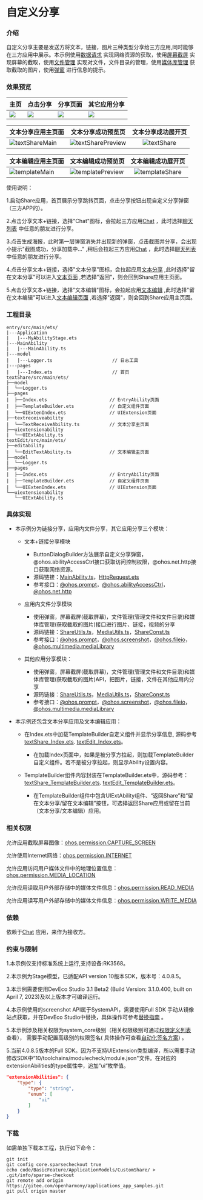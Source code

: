 # 自定义分享

### 介绍

自定义分享主要是发送方将文本，链接，图片三种类型分享给三方应用,同时能够在三方应用中展示。本示例使用[数据请求](https://gitee.com/openharmony/docs/blob/master/zh-cn/application-dev/reference/apis/js-apis-http.md)
实现网络资源的获取，使用[屏幕截屏](https://gitee.com/openharmony/docs/blob/master/zh-cn/application-dev/reference/apis/js-apis-screenshot.md)
实现屏幕的截取，使用[文件管理](https://gitee.com/openharmony/docs/blob/master/zh-cn/application-dev/reference/apis/js-apis-fileio.md)
实现对文件，文件目录的管理，使用[媒体库管理](https://gitee.com/openharmony/docs/blob/master/zh-cn/application-dev/reference/apis/js-apis-medialibrary.md)
获取截取的图片，使用[弹窗](https://gitee.com/openharmony/docs/blob/master/zh-cn/application-dev/reference/apis/js-apis-promptAction.md)
进行信息的提示。

### 效果预览

| 主页                               | 点击分享                                      | 分享页面                                      |其它应用分享|
|----------------------------------|-------------------------------------------|-------------------------------------------|--------------|
| ![](screenshots/shared/home.png) | ![](screenshots/shared/button_dialo.png) | ![](screenshots/shared/canvas_dialog.png) |![](screenshots/revieved/image_file.png)|

| 文本分享应用主页面 | 文本分享成功预览页 | 文本分享成功展开页 |
| ------------------------------------------------------------ | ------------------------------------------------------------ | :----------------------------------------------------------: |
| ![textShareMain](./screenshots/textShare/textShareMain.jpeg) | ![textSharePreview](./screenshots/textShare/textSharePreview.jpeg) | ![textShare](./screenshots/textShare/textShare.jpeg) |

| 文本编辑应用主页面 | 文本编辑成功预览页 | 文本编辑成功展开页 |
| ------------------------------------------------------------ | ------------------------------------------------------------ | :----------------------------------------------------------: |
| ![templateMain](./screenshots/textEdit/textEditMain.jpeg) | ![templatePreview](./screenshots/textEdit/textEditPreview.jpeg) | ![templateShare](./screenshots/textEdit/textEditShare.jpeg) |

使用说明：

1.启动Share应用，首页展示分享跳转页面，点击分享按钮出现自定义分享弹窗（三方APP的）。

2.点击分享文本+链接，选择"Chat"图标，会拉起三方应用[Chat](https://gitee.com/openharmony/applications_app_samples/tree/master/code/Solutions/IM/Chat)
，此时选择[聊天列表](entry/src/main/ets/pages/Index.ets)
中任意的朋友进行分享。

3.点击生成海报，此时第一层弹窗消失并出现新的弹窗，点击截图并分享，会出现小提示"截图成功，分享加载中..."
,稍后会拉起三方应用[Chat](https://gitee.com/openharmony/applications_app_samples/tree/master/code/Solutions/IM/Chat)
，此时选择[聊天列表](entry/src/main/ets/pages/Index.ets)
中任意的朋友进行分享。

4.点击分享文本+链接，选择"文本分享"图标，会拉起应用[文本分享](./textShare/)
,此时选择"留在文本分享"可以进入[文本页面](./textShare/src/main/ets/textreceiveability/TextReceiveAbility.ts)
,若选择"返回"，则会回到Share应用主页面。

5.点击分享文本+链接，选择"文本编辑"图标，会拉起应用[文本编辑](./textEdit/)
,此时选择"留在文本编辑"可以进入[文本编辑页面](./textEdit/src/main/ets/editability/EditTextAbility.ts)
,若选择"返回"，则会回到Share应用主页面。

### 工程目录
```
entry/src/main/ets/
|---Application
|   |---MyAbilityStage.ets                   
|---MainAbility
|   |---MainAbility.ts                   
|---model
|   |---Logger.ts                      // 日志工具
|---pages
|   |---Index.ets                      // 首页
textShare/src/main/ets/
├──model
|  └──Logger.ts
├──pages
|  ├──Index.ets                       // EntryAbility页面
|  ├──TemplateBuilder.ets             // 自定义组件页面
|  └──UIExtenIndex.ets                // UIExtension页面
├──textreceiveability
|  └──TextReceiveAbility.ts           // 文本分享主页面
├──uiextensionability
|  └──UIExtAbility.ts 
textEdit/src/main/ets/
├──editability
|  └──EditTextAbility.ts              // 文本编辑主页面
├──model
|  └──Logger.ts
├──pages
|  ├──Index.ets                       // EntryAbility页面
|  ├──TemplateBuilder.ets             // 自定义组件页面
|  └──UIExtenIndex.ets                // UIExtension页面
└──uiextensionability
   └──UIExtAbility.ts 
```

### 具体实现

* 本示例分为链接分享，应用内文件分享，其它应用分享三个模块： 
  * 文本+链接分享模块
    * ButtonDialogBuilder方法展示自定义分享弹窗，@ohos.abilityAccessCtrl接口获取访问控制权限，@ohos.net.http接口获取网络资源。
    * 源码链接：[MainAbility.ts](entry/src/main/ets/MainAbility/MainAbility.ts)，[HttpRequest.ets](ShareComponent/src/main/ets/net/HttpRequest.ets)
    * 参考接口：[@ohos.prompt](https://gitee.com/openharmony/docs/blob/master/zh-cn/application-dev/reference/apis/js-apis-promptAction.md)，[@ohos.abilityAccessCtrl](https://gitee.com/openharmony/docs/blob/master/zh-cn/application-dev/reference/apis/js-apis-abilityAccessCtrl.md)，[@ohos.net.http](https://gitee.com/openharmony/docs/blob/master/zh-cn/application-dev/reference/apis/js-apis-http.md)
  
  * 应用内文件分享模块
    * 使用弹窗，屏幕截屏(截取屏幕)，文件管理(管理文件和文件目录)和媒体库管理(获取截取的图片)接口进行图片、链接，视频的分享
    * 源码链接：[ShareUtils.ts](ShareComponent/src/main/ets/feature/ShareUtils.ts)，[MediaUtils.ts](ShareComponent/src/main/ets/feature/MediaUtils.ts)，[ShareConst.ts](ShareComponent/src/main/ets/util/ShareConst.ts)
    * 参考接口：[@ohos.prompt](https://gitee.com/openharmony/docs/blob/master/zh-cn/application-dev/reference/apis/js-apis-promptAction.md)，[@ohos.screenshot](https://gitee.com/openharmony/docs/blob/master/zh-cn/application-dev/reference/apis/js-apis-screenshot.md)，[@ohos.fileio](https://gitee.com/openharmony/docs/blob/master/zh-cn/application-dev/reference/apis/js-apis-fileio.md)，[@ohos.multimedia.mediaLibrary](https://gitee.com/openharmony/docs/blob/master/zh-cn/application-dev/reference/apis/js-apis-medialibrary.md)

  * 其他应用分享模块：
    * 使用弹窗，屏幕截屏(截取屏幕)，文件管理(管理文件和文件目录)和媒体库管理(获取截取的图片)API，把图片，链接，文件在其他应用内分享
    * 源码链接：[ShareUtils.ts](ShareComponent/src/main/ets/feature/ShareUtils.ts)，[MediaUtils.ts](ShareComponent/src/main/ets/feature/MediaUtils.ts)，[ShareConst.ts](ShareComponent/src/main/ets/util/ShareConst.ts)
    * 参考接口：[@ohos.prompt](https://gitee.com/openharmony/docs/blob/master/zh-cn/application-dev/reference/apis/js-apis-promptAction.md)，[@ohos.screenshot](https://gitee.com/openharmony/docs/blob/master/zh-cn/application-dev/reference/apis/js-apis-screenshot.md)，[@ohos.fileio](https://gitee.com/openharmony/docs/blob/master/zh-cn/application-dev/reference/apis/js-apis-fileio.md)，[@ohos.multimedia.mediaLibrary](https://gitee.com/openharmony/docs/blob/master/zh-cn/application-dev/reference/apis/js-apis-medialibrary.md)

* 本示例还包含文本分享应用及文本编辑应用：
  * 在Index.ets中加载TemplateBuilder自定义组件并显示分享信息,  源码参考[textShare_Index.ets](./textShare/src/main/ets/pages/Index.ets). [textEdit_Index.ets](./textEdit/src/main/ets/pages/Index.ets)。
    * 在加载Index页面中，如果是被分享方拉起，则加载TemplateBuilder自定义组件。若不是被分享拉起，则显示Ability设置内容。
  
  * TemplateBuilder组件内容封装在TemplateBuilder.ets中，源码参考：[textShare_TemplateBuilder.ets](./textShare/src/main/ets/pages/TemplateBuilder.ets). 
  [textEdit_TemplateBuilder.ets](./textEdit/src/main/ets/pages/TemplateBuilder.ets)。
    * 在TemplateBuilder组件中包含UIExtAbility组件、“返回Share”和“留在文本分享/留在文本编辑”按钮，可选择返回Share应用或留在当前（文本分享/文本编辑）应用。

### 相关权限

允许应用截取屏幕图像：[ohos.permission.CAPTURE_SCREEN](https://gitee.com/openharmony/docs/blob/master/zh-cn/application-dev/security/permission-list.md#ohospermissioncapture_screen)

允许使用Internet网络：[ohos.permission.INTERNET](https://gitee.com/openharmony/docs/blob/master/zh-cn/application-dev/security/permission-list.md#ohospermissioninternet)

允许应用访问用户媒体文件中的地理位置信息：[ohos.permission.MEDIA_LOCATION](https://gitee.com/openharmony/docs/blob/master/zh-cn/application-dev/security/permission-list.md#ohospermissionmedia_location)

允许应用读取用户外部存储中的媒体文件信息：[ohos.permission.READ_MEDIA](https://gitee.com/openharmony/docs/blob/master/zh-cn/application-dev/security/permission-list.md#ohospermissionread_media)

允许应用读写用户外部存储中的媒体文件信息：[ohos.permission.WRITE_MEDIA](https://gitee.com/openharmony/docs/blob/master/zh-cn/application-dev/security/permission-list.md#ohospermissionwrite_media)

### 依赖

依赖于[Chat](https://gitee.com/openharmony/applications_app_samples/tree/master/code/Solutions/IM/Chat)  应用，来作为接收方。

### 约束与限制

1.本示例仅支持标准系统上运行,支持设备:RK3568。

2.本示例为Stage模型，已适配API version 10版本SDK，版本号：4.0.8.5。

3.本示例需要使用DevEco Studio 3.1 Beta2 (Build Version: 3.1.0.400, built on April 7, 2023)及以上版本才可编译运行。

4.本示例使用的screenshot API属于SystemAPI，需要使用Full SDK 手动从镜像站点获取，并在DevEco
Studio中替换，具体操作可参考[替换指南](https://docs.openharmony.cn/pages/v3.2/zh-cn/application-dev/quick-start/full-sdk-switch-guide.md/)
。

5.本示例涉及相关权限为system_core级别（相关权限级别可通过[权限定义列表](https://gitee.com/openharmony/docs/blob/master/zh-cn/application-dev/security/permission-list.md)
查看）， 需要手动配置高级别的权限签名(
具体操作可查看[自动化签名方案](https://docs.openharmony.cn/pages/v3.2/zh-cn/application-dev/security/hapsigntool-overview.md/)) 。

5.当前4.0.8.5版本的Full SDK。因为不支持UIExtension类型编译，所以需要手动修改SDK中“10/toolchains/modulecheck/module.json"文件。在对应的extensionAbilities的type属性中，追加”ui“枚举值。

```json
"extensionAbilities": {
    "type": {
        "type": "string",
        "enum": [
            "ui"
        ]
    }
}
```

### 下载

如需单独下载本工程，执行如下命令：

```
git init
git config core.sparsecheckout true
echo code/BasicFeature/ApplicationModels/CustomShare/ > .git/info/sparse-checkout
git remote add origin https://gitee.com/openharmony/applications_app_samples.git
git pull origin master
```
